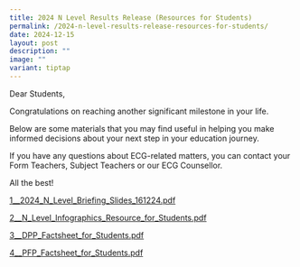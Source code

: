 ```yaml
---
title: 2024 N Level Results Release (Resources for Students)
permalink: /2024-n-level-results-release-resources-for-students/
date: 2024-12-15
layout: post
description: ""
image: ""
variant: tiptap
---
```

<p>Dear Students,</p>
<p>Congratulations on reaching another significant milestone in your life.</p>
<p>Below are some materials that you may find useful in helping you make
informed decisions about your next step in your education journey.</p>
<p>If you have any questions about ECG-related matters, you can contact your
Form Teachers, Subject Teachers or our ECG Counsellor.</p>
<p>All the best!</p>
<p><a href="/files/Announcements/N Level/1__2024_N_Level_Briefing_Slides_161224.pdf" rel="noopener nofollow" target="_blank">1__2024_N_Level_Briefing_Slides_161224.pdf</a>
</p>
<p><a href="/files/Announcements/N Level/2__N_Level_Infographics_Resource_for_Students.pdf" rel="noopener nofollow" target="_blank">2__N_Level_Infographics_Resource_for_Students.pdf</a>
</p>
<p><a href="/files/Announcements/N Level/3__DPP_Factsheet_for_Students.pdf" rel="noopener nofollow" target="_blank">3__DPP_Factsheet_for_Students.pdf</a>
</p>
<p><a href="/files/Announcements/N Level/4__PFP_Factsheet_for_Students.pdf" rel="noopener nofollow" target="_blank">4__PFP_Factsheet_for_Students.pdf</a>
</p>